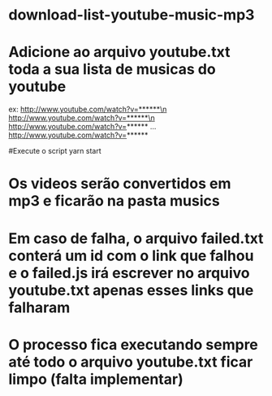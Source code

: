# download-list-youtube-music-mp3

# Adicione ao arquivo youtube.txt toda a sua lista de musicas do youtube
ex:
http://www.youtube.com/watch?v=******\n
http://www.youtube.com/watch?v=******\n
http://www.youtube.com/watch?v=******
...
http://www.youtube.com/watch?v=******

#Execute o script yarn start

# Os videos serão convertidos em mp3 e ficarão na pasta musics

# Em caso de falha, o arquivo failed.txt conterá um id com o link que falhou e o failed.js irá escrever no arquivo youtube.txt apenas esses links que falharam 

# O processo fica executando sempre até todo o arquivo youtube.txt ficar limpo (falta implementar)

